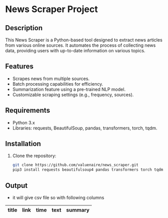 # News Scraper Project

## Description

This News Scraper is a Python-based tool designed to extract news articles from various online sources. It automates the process of collecting news data, providing users with up-to-date information on various topics.

## Features

- Scrapes news from multiple sources.
- Batch processing capabilities for efficiency.
- Summarization feature using a pre-trained NLP model.
- Customizable scraping settings (e.g., frequency, sources).

## Requirements

- Python 3.x
- Libraries: requests, BeautifulSoup, pandas, transformers, torch, tqdm.

## Installation

1. Clone the repository:

   ```sh
   git clone https://github.com/valuenaire/news_scraper.git
   pip3 install requests beautifulsoup4 pandas transformers torch tqdm
   ```

## Output

- it will give csv file so with following columns

| title | link | time | text | summary |
| ----- | ---- | ---- | ---- | ------- |
